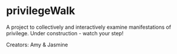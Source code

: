 # privilegeWalk

A project to collectively and interactively examine manifestations of privilege. Under construction - watch your step!

Creators: Amy & Jasmine
